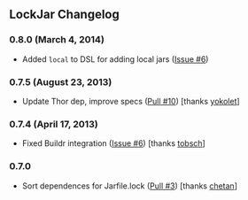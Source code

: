 ## LockJar Changelog

### 0.8.0 (March 4, 2014)

* Added `local` to DSL for adding local jars (<a href="https://github.com/mguymon/lock_jar/issues/6">Issue #6</a>)

### 0.7.5 (August 23, 2013)

* Update Thor dep, improve specs (<a href="https://github.com/mguymon/lock_jar/pull/10">Pull #10</a>) [thanks <a href="https://github.com/yokolet">yokolet</a>]

### 0.7.4 (April 17, 2013)

* Fixed Buildr integration (<a href="https://github.com/mguymon/lock_jar/issues/6">Issue #6</a>) [thanks <a href="https://github.com/tobsch">tobsch</a>]

### 0.7.0

* Sort dependences for Jarfile.lock (<a href="https://github.com/mguymon/lock_jar/pull/3">Pull #3</a>) [thanks <a href="https://github.com/chetan">chetan</a>]
